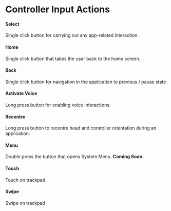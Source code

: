 # Controller Input Actions

#### **Select**

Single click button for carrying out any app-related interaction.

#### **Home**

Single click button that takes the user back to the home screen.

#### **Back**

Single click button for navigation in the application to previous / pause state

#### **Activate Voice**

Long press button for enabling voice interactions.

#### **Recentre**

Long press button to recentre head and controller orientation during an application.

#### **Menu**

Double press the button that opens System Menu. **Coming Soon.**

#### **Touch**

Touch on trackpad

#### **Swipe**

Swipe on trackpad

